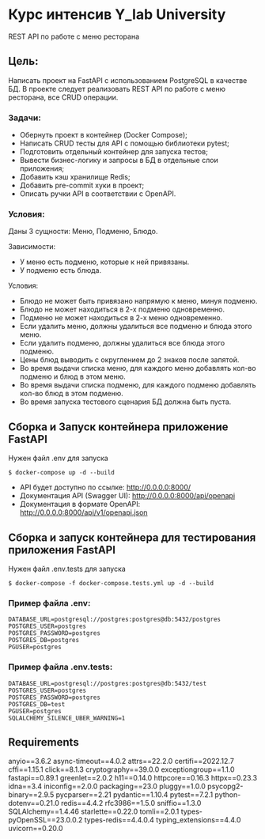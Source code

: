 # Курс интенсив Y_lab University
REST API по работе с меню ресторана

## Цель:
Написать проект на FastAPI с использованием PostgreSQL в качестве БД.
В проекте следует реализовать REST API по работе с меню ресторана, все CRUD операции.

### Задачи:

- Обернуть проект в контейнер (Docker Compose);
- Написать CRUD тесты для API с помощью библиотеки pytest;
- Подготовить отдельный контейнер для запуска тестов;
- Вывести бизнес-логику и запросы в БД в отдельные слои приложения;
- Добавить кэш хранилище Redis;
- Добавить pre-commit хуки в проект;
- Описать ручки API в соответствии с OpenAPI.


### Условия:
Даны 3 сущности: Меню, Подменю, Блюдо.

Зависимости:
- У меню есть подменю, которые к ней привязаны.
- У подменю есть блюда.

Условия:

- Блюдо не может быть привязано напрямую к меню, минуя подменю.
- Блюдо не может находиться в 2-х подменю одновременно.
- Подменю не может находиться в 2-х меню одновременно.
- Если удалить меню, должны удалиться все подменю и блюда этого меню.
- Если удалить подменю, должны удалиться все блюда этого подменю.
- Цены блюд выводить с округлением до 2 знаков после запятой.
- Во время выдачи списка меню, для каждого меню добавлять кол-во подменю и блюд в этом меню.
- Во время выдачи списка подменю, для каждого подменю добавлять кол-во блюд в этом подменю.
- Во время запуска тестового сценария БД должна быть пуста.


## Сборка и Запуск контейнера приложение FastAPI

Нужен файл .env для запуска

    $ docker-compose up -d --build

- API будет доступно по ссылке: http://0.0.0.0:8000/
- Документация API (Swagger UI): http://0.0.0.0:8000/api/openapi
- Документация в формате OpenAPI: http://0.0.0.0:8000/api/v1/openapi.json

## Сборка и запуск контейнера для тестирования приложения FastAPI

Нужен файл .env.tests для запуска

    $ docker-compose -f docker-compose.tests.yml up -d --build

### Пример файла .env:

    DATABASE_URL=postgresql://postgres:postgres@db:5432/postgres
    POSTGRES_USER=postgres
    POSTGRES_PASSWORD=postgres
    POSTGRES_DB=postgres
    PGUSER=postgres

### Пример файла .env.tests:

    DATABASE_URL=postgresql://postgres:postgres@db:5432/test
    POSTGRES_USER=postgres
    POSTGRES_PASSWORD=postgres
    POSTGRES_DB=test
    PGUSER=postgres
    SQLALCHEMY_SILENCE_UBER_WARNING=1

## Requirements

anyio==3.6.2
async-timeout==4.0.2
attrs==22.2.0
certifi==2022.12.7
cffi==1.15.1
click==8.1.3
cryptography==39.0.0
exceptiongroup==1.1.0
fastapi==0.89.1
greenlet==2.0.2
h11==0.14.0
httpcore==0.16.3
httpx==0.23.3
idna==3.4
iniconfig==2.0.0
packaging==23.0
pluggy==1.0.0
psycopg2-binary==2.9.5
pycparser==2.21
pydantic==1.10.4
pytest==7.2.1
python-dotenv==0.21.0
redis==4.4.2
rfc3986==1.5.0
sniffio==1.3.0
SQLAlchemy==1.4.46
starlette==0.22.0
tomli==2.0.1
types-pyOpenSSL==23.0.0.2
types-redis==4.4.0.4
typing_extensions==4.4.0
uvicorn==0.20.0
